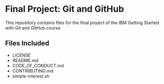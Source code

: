 # Final Project: Git and GitHub

This repository contains files for the final project of the IBM Getting Started with Git and GitHub course.

## Files Included
- LICENSE
- README.md
- CODE_OF_CONDUCT.md
- CONTRIBUTING.md
- simple-interest.sh
